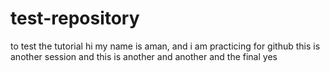 # test-repository
to test the tutorial
hi my name is aman, and i am practicing for github
this is another session
and this is another
and another
and the final
yes

